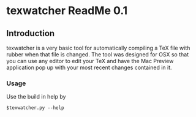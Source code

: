 # texwatcher ReadMe 0.1

## Introduction
texwatcher is a very basic tool for automatically compiling a TeX file with
rubber when that file is changed. The tool was designed for OSX so that you can
use any editor to edit your TeX and have the Mac Preview application pop up
with your most recent changes contained in it.

### Usage

Use the build in help by

    $texwatcher.py --help

